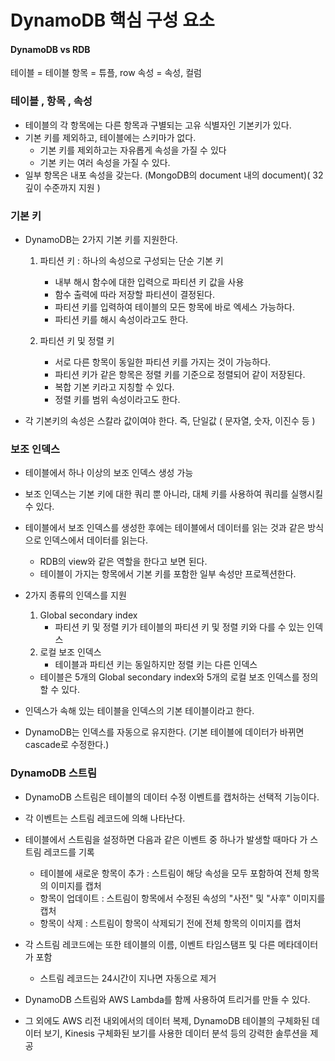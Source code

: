 # DynamoDB 핵심 구성 요소

#### DynamoDB vs RDB
테이블 = 테이블
항목 = 튜플, row
속성 = 속성, 컬럼

### 테이블 , 항목 , 속성
- 테이블의 각 항목에는 다른 항목과 구별되는 고유 식별자인 기본키가 있다.
- 기본 키를 제외하고, 테이블에는 스키마가 없다.
    - 기본 키를 제외하고는 자유롭게 속성을 가질 수 있다
    - 기본 키는 여러 속성을 가질 수 있다.
- 일부 항목은 내포 속성을 갖는다. (MongoDB의 document 내의 document)( 32 깊이 수준까지 지원 )

### 기본 키
- DynamoDB는 2가지 기본 키를 지원한다.
    1. 파티션 키 : 하나의 속성으로 구성되는 단순 기본 키
        - 내부 해시 함수에 대한 입력으로 파티션 키 값을 사용
        - 함수 출력에 따라 저장할 파티션이 결정된다.
        - 파티션 키를 입력하여 테이블의 모든 항목에 바로 엑세스 가능하다.
        - 파티션 키를 해시 속성이라고도 한다.

    2. 파티션 키 및 정렬 키
        - 서로 다른 항목이 동일한 파티션 키를 가지는 것이 가능하다.
        - 파티션 키가 같은 항목은 정렬 키를 기준으로 정렬되어 같이 저장된다.
        - 복합 기본 키라고 지칭할 수 있다.
        - 정렬 키를 범위 속성이라고도 한다.

- 각 기본키의 속성은 스칼라 값이여야 한다.
    즉, 단일값 ( 문자열, 숫자, 이진수 등 )

### 보조 인덱스
- 테이블에서 하나 이상의 보조 인덱스 생성 가능
- 보조 인덱스는 기본 키에 대한 쿼리 뿐 아니라, 대체 키를 사용하여 쿼리를 실행시킬 수 있다.
- 테이블에서 보조 인덱스를 생성한 후에는 테이블에서 데이터를 읽는 것과 같은 방식으로 인덱스에서 데이터를 읽는다.
    - RDB의 view와 같은 역할을 한다고 보면 된다.
    - 테이블이 가지는 항목에서 기본 키를 포함한 일부 속성만 프로젝션한다.

- 2가지 종류의 인덱스를 지원
    1. Global secondary index
        - 파티션 키 및 정렬 키가 테이블의 파티션 키 및 정렬 키와 다를 수 있는 인덱스
    2. 로컬 보조 인덱스
        - 테이블과 파티션 키는 동일하지만 정렬 키는 다른 인덱스

    - 테이블은 5개의 Global secondary index와 5개의 로컬 보조 인덱스를 정의할 수 있다.

- 인덱스가 속해 있는 테이블을 인덱스의 기본 테이블이라고 한다.
- DynamoDB는 인덱스를 자동으로 유지한다. (기본 테이블에 데이터가 바뀌면 cascade로 수정한다.)


### DynamoDB 스트림
- DynamoDB 스트림은 테이블의 데이터 수정 이벤트를 캡처하는 선택적 기능이다.

- 각 이벤트는 스트림 레코드에 의해 나타난다.

- 테이블에서 스트림을 설정하면 다음과 같은 이벤트 중 하나가 발생할 때마다 가 스트림 레코드를 기록
    - 테이블에 새로운 항목이 추가 : 스트림이 해당 속성을 모두 포함하여 전체 항목의 이미지를 캡처
    - 항목이 업데이트 : 스트림이 항목에서 수정된 속성의 "사전" 및 "사후" 이미지를 캡처
    - 항목이 삭제 : 스트림이 항목이 삭제되기 전에 전체 항목의 이미지를 캡처
- 각 스트림 레코드에는 또한 테이블의 이름, 이벤트 타임스탬프 및 다른 메타데이터가 포함
    - 스트림 레코드는 24시간이 지나면 자동으로 제거

- DynamoDB 스트림와 AWS Lambda를 함께 사용하여 트리거를 만들 수 있다.
- 그 외에도 AWS 리전 내외에서의 데이터 복제, DynamoDB 테이블의 구체화된 데이터 보기, Kinesis 구체화된 보기를 사용한 데이터 분석 등의 강력한 솔루션을 제공
